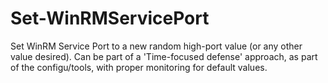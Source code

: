 # Set-WinRMServicePort
Set WinRM Service Port to a new random high-port value (or any other value desired).
Can be part of a 'Time-focused defense' approach, as part of the configu/tools, with proper monitoring for default values.
